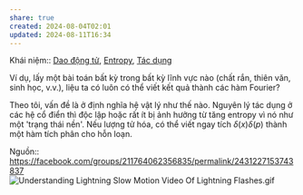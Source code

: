 ```yaml
---  
share: true  
created: 2024-08-04T02:01  
updated: 2024-08-11T16:34  
---  
```

Khái niệm:: [Dao động tử](../%CE%9E%20Kh%C3%A1i%20ni%E1%BB%87m/V%E1%BA%ADt%20l%C3%BD/Dao%20%C4%91%E1%BB%99ng%20t%E1%BB%AD.md), [Entropy](../%CE%9E%20Kh%C3%A1i%20ni%E1%BB%87m/V%E1%BA%ADt%20l%C3%BD/Entropy.md), [Tác dụng](../%CE%9E%20Kh%C3%A1i%20ni%E1%BB%87m/V%E1%BA%ADt%20l%C3%BD/T%C3%A1c%20d%E1%BB%A5ng.md)  
  
Ví dụ, lấy một bài toán bất kỳ trong bất kỳ lĩnh vực nào (chất rắn, thiên văn, sinh học, v.v.), liệu ta có luôn có thể viết kết quả thành các hàm Fourier?  
  
Theo tôi, vấn đề là ở định nghĩa hệ vật lý như thế nào. Nguyên lý tác dụng ở các hệ cổ điển thì độc lập hoặc rất ít bị ảnh hưởng từ tăng entropy vì nó như một 'trạng thái nền'. Nếu lượng tử hóa, có thể viết ngay tích $δ(x)δ(p)$ thành một hàm tích phân cho hỗn loạn.   
  
Nguồn:: https://facebook.com/groups/211764062356835/permalink/2431227153743837  
![Understanding Lightning Slow Motion Video Of Lightning Flashes.gif](../../assets/attachments/Understanding%20Lightning%20Slow%20Motion%20Video%20Of%20Lightning%20Flashes.gif)